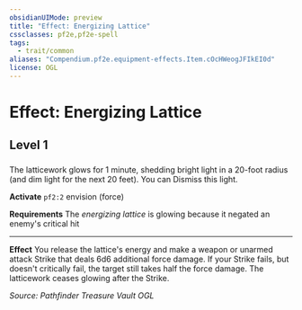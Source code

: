 ```yaml
---
obsidianUIMode: preview
title: "Effect: Energizing Lattice"
cssclasses: pf2e,pf2e-spell
tags:
  - trait/common
aliases: "Compendium.pf2e.equipment-effects.Item.cOcHWeogJFIkEI0d"
license: OGL
---
```

# Effect: Energizing Lattice
## Level 1
### 






The latticework glows for 1 minute, shedding bright light in a 20-foot radius (and dim light for the next 20 feet). You can Dismiss this light.

**Activate** `pf2:2` envision (force)

**Requirements** The _energizing lattice_ is glowing because it negated an enemy's critical hit

* * *

**Effect** You release the lattice's energy and make a weapon or unarmed attack Strike that deals 6d6 additional force damage. If your Strike fails, but doesn't critically fail, the target still takes half the force damage. The latticework ceases glowing after the Strike.

*Source: Pathfinder Treasure Vault*
*OGL*